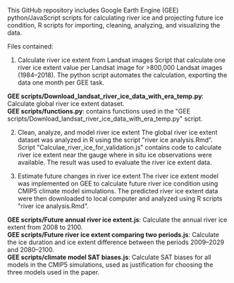 
This GitHub repository includes Google Earth Engine (GEE) python/JavaScript scripts for calculating river ice and projecting future ice condition, R scripts for importing, cleaning, analyzing, and visualizing the data.

Files contained:

1. Calculate river ice extent from Landsat images
Script that calculate one river ice extent value per Landsat image for >800,000 Landsat images (1984–2018). The python script automates the calculation, exporting the data one month per GEE task.  

__GEE scripts/Download_landsat_river_ice_data_with_era_temp.py__: Calculate global river ice extent dataset.  
__GEE scripts/functions.py__: contains functions used in the "GEE scripts/Download_landsat_river_ice_data_with_era_temp.py" script.

2. Clean, analyze, and model river ice extent
The global river ice extent dataset was analyzed in R using the script "river ice analysis.Rmd".
Script "Calculae_river_ice_for_validation.js" contains code to calculate river ice extent near the gauge where in situ ice observations were available. The result was used to evaluate the river ice extent data.

3. Estimate future changes in river ice extent
The river ice extent model was implemented on GEE to calculate future river ice condition using CMIP5 climate model simulations. The predicted river ice extent data were then downloaded to local computer and analyzed using R scripts "river ice analysis.Rmd".  

__GEE scripts/Future annual river ice extent.js__: Calculate the annual river ice extent from 2008 to 2100.  
__GEE scripts/Future river ice extent comparing two periods.js__: Calculate the ice duration and ice extent difference between the periods 2009–2029 and 2080–2100.  
__GEE scripts/climate model SAT biases.js__: Calculate SAT biases for all models in the CMIP5 simulations, used as justification for choosing the three models used in the paper.
